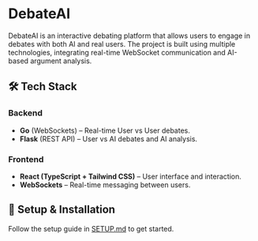 # DebateAI
DebateAI is an interactive debating platform that allows users to engage in debates with both AI and real users. The project is built using multiple technologies, integrating real-time WebSocket communication and AI-based argument analysis.

## 🛠️ Tech Stack
### **Backend**
- **Go** (WebSockets) – Real-time User vs User debates.
- **Flask** (REST API) – User vs AI debates and AI analysis.

### **Frontend**
- **React (TypeScript + Tailwind CSS)** – User interface and interaction.
- **WebSockets** – Real-time messaging between users.

## 📜 Setup & Installation
Follow the setup guide in [SETUP.md](.DOCS/Setup.md) to get started.

